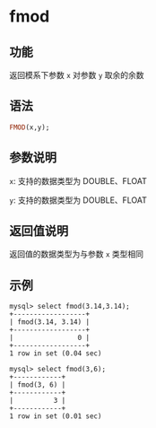 # fmod

## 功能

返回模系下参数 `x` 对参数 `y` 取余的余数

## 语法

```Haskell
FMOD(x,y);
```

## 参数说明

`x`: 支持的数据类型为 DOUBLE、FLOAT

`y`: 支持的数据类型为 DOUBLE、FLOAT

## 返回值说明

返回值的数据类型为与参数 `x` 类型相同

## 示例

```Plain Text
mysql> select fmod(3.14,3.14);
+------------------+
| fmod(3.14, 3.14) |
+------------------+
|                0 |
+------------------+
1 row in set (0.04 sec)

mysql> select fmod(3,6);
+------------+
| fmod(3, 6) |
+------------+
|          3 |
+------------+
1 row in set (0.01 sec)
```
